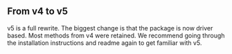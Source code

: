 ## From v4 to v5

v5 is a full rewrite. The biggest change is that the package is now driver based. Most methods from v4 were retained. We recommend going through the installation instructions and readme again to get familiar with v5.
